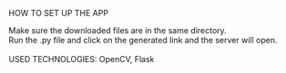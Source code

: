 HOW TO SET UP THE APP<br/>

Make sure the downloaded files are in the same directory.<br />
Run the .py file and click on the generated link and the server will open.<br /><br/>
USED TECHNOLOGIES: OpenCV, Flask
